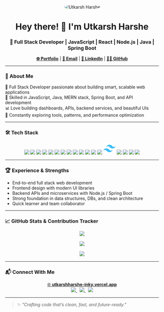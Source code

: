 <p align="center">
  <img src="https://utkarshharshe-inky.vercel.app/utkarsh-harshe.jpg" alt="Utkarsh Harshe" width="150" height="150" style="border-radius: 50%;" />
</p>

<h1 align="center">Hey there! 👋 I'm Utkarsh Harshe</h1>
<h3 align="center">🚀 Full Stack Developer | JavaScript | React | Node.js | Java | Spring Boot</h3>

<p align="center">
  <a href="https://utkarshharshe-inky.vercel.app/" target="_blank"><strong>🌐 Portfolio</strong></a> |
  <a href="mailto:utkarshharshe06@gmail.com"><strong>📩 Email</strong></a> |
  <a href="https://www.linkedin.com/in/utkarsh-r-harshe/" target="_blank"><strong>🔗 LinkedIn</strong></a> |
  <a href="https://github.com/UtkarshRH" target="_blank"><strong>👨‍💻 GitHub</strong></a>
</p>

---

### 🧠 About Me

💼 Full Stack Developer passionate about building smart, scalable web applications  
🧩 Skilled in JavaScript, Java, MERN stack, Spring Boot, and API development  
📊 Love building dashboards, APIs, backend services, and beautiful UIs  
📌 Constantly exploring tools, patterns, and performance optimization  

---

### 🛠️ Tech Stack

<p align="center">
  <img src="https://cdn.jsdelivr.net/gh/devicons/devicon/icons/html5/html5-original.svg" width="40" />
  <img src="https://cdn.jsdelivr.net/gh/devicons/devicon/icons/css3/css3-original.svg" width="40" />
  <img src="https://cdn.jsdelivr.net/gh/devicons/devicon/icons/javascript/javascript-original.svg" width="40" />
  <img src="https://cdn.jsdelivr.net/gh/devicons/devicon/icons/typescript/typescript-original.svg" width="40" />
  <img src="https://cdn.jsdelivr.net/gh/devicons/devicon/icons/react/react-original.svg" width="40" />
  <img src="https://cdn.jsdelivr.net/gh/devicons/devicon/icons/nextjs/nextjs-original.svg" width="40" />
  <img src="https://cdn.jsdelivr.net/gh/devicons/devicon/icons/nodejs/nodejs-original.svg" width="40" />
  <img src="https://cdn.jsdelivr.net/gh/devicons/devicon/icons/express/express-original.svg" width="40" />
  <img src="https://cdn.jsdelivr.net/gh/devicons/devicon/icons/mongodb/mongodb-original.svg" width="40" />
  <img src="https://cdn.jsdelivr.net/gh/devicons/devicon/icons/mysql/mysql-original.svg" width="40" />
  <img src="https://cdn.jsdelivr.net/gh/devicons/devicon/icons/java/java-original.svg" width="40" />
  <img src="https://cdn.jsdelivr.net/gh/devicons/devicon/icons/spring/spring-original.svg" width="40" />
  <img src="https://cdn.jsdelivr.net/gh/devicons/devicon/icons/bootstrap/bootstrap-original.svg" width="40" />
  <img src="https://raw.githubusercontent.com/devicons/devicon/master/icons/tailwindcss/tailwindcss-plain.svg" width="40" />

  <img src="https://cdn.jsdelivr.net/gh/devicons/devicon/icons/git/git-original.svg" width="40" />
  <img src="https://cdn.jsdelivr.net/gh/devicons/devicon/icons/github/github-original.svg" width="40" />
  <img src="https://cdn.jsdelivr.net/gh/devicons/devicon/icons/postman/postman-original.svg" width="40" />
  <img src="https://cdn.jsdelivr.net/gh/devicons/devicon/icons/vscode/vscode-original.svg" width="40" />
</p>

---

### 🏆 Experience & Strengths

- End-to-end full stack web development  
- Frontend design with modern UI libraries  
- Backend APIs and microservices with Node.js / Spring Boot  
- Strong foundation in data structures, DBs, and clean architecture  
- Quick learner and team collaborator  

---

### 📈 GitHub Stats & Contribution Tracker

<p align="center">
  <img src="https://github-readme-stats.vercel.app/api?username=UtkarshRH&show_icons=true&theme=react&hide_border=false" />
</p>

<p align="center">
  <img src="https://streak-stats.demolab.com/?user=UtkarshRH&theme=react&hide_border=false" />
</p>

<p align="center">
  <img src="https://github-readme-stats.vercel.app/api/top-langs/?username=UtkarshRH&layout=compact&theme=react&hide_border=false" />
</p>

---

### 📬 Connect With Me

<p align="center">
  <a href="https://utkarshharshe-inky.vercel.app/" target="_blank">
    🌐 <strong>utkarshharshe-inky.vercel.app</strong>
  </a>
  <br/>
  <a href="https://www.linkedin.com/in/utkarsh-r-harshe/" target="_blank">
    <img src="https://cdn.jsdelivr.net/npm/simple-icons@v3/icons/linkedin.svg" width="30" />
  </a>
  &nbsp;
  <a href="mailto:utkarshharshe06@gmail.com">
    <img src="https://cdn.jsdelivr.net/npm/simple-icons@v3/icons/gmail.svg" width="30" />
  </a>
  &nbsp;
  <a href="https://github.com/UtkarshRH" target="_blank">
    <img src="https://cdn.jsdelivr.net/npm/simple-icons@v3/icons/github.svg" width="30" />
  </a>
</p>

---

> ✨ *“Crafting code that’s clean, fast, and future-ready.”*
